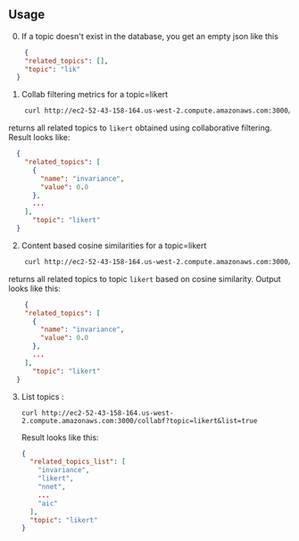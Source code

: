 ## Usage

0. If a topic doesn't exist in the database, you get an empty json like this
```json
    {
    "related_topics": [],
    "topic": "lik"
  }
```
1. Collab filtering metrics for a topic=likert

```bash
    curl http://ec2-52-43-158-164.us-west-2.compute.amazonaws.com:3000/collabf?topic=likert
```
  returns all related topics to `likert` obtained using collaborative filtering.
  Result looks like:
```json
  {
    "related_topics": [
      {
        "name": "invariance", 
        "value": 0.0
      }, 
      ...
    ], 
      "topic": "likert"
  }
```

2. Content based cosine similarities for a topic=likert
```bash
    curl http://ec2-52-43-158-164.us-west-2.compute.amazonaws.com:3000/cosine?topic=likert
```
  returns all related topics to topic `likert` based on cosine similarity.
  Output looks like this:
```json
    {
    "related_topics": [
      {
        "name": "invariance", 
        "value": 0.0
      }, 
      ...
    ], 
      "topic": "likert"
  }
```

3. List topics :

   `curl http://ec2-52-43-158-164.us-west-2.compute.amazonaws.com:3000/collabf?topic=likert&list=true`

   Result looks like this:

   ```json
   {
     "related_topics_list": [
       "invariance", 
       "likert", 
       "nnet", 
       ...
       "aic"
     ], 
     "topic": "likert"
   }
   ```

   ​
